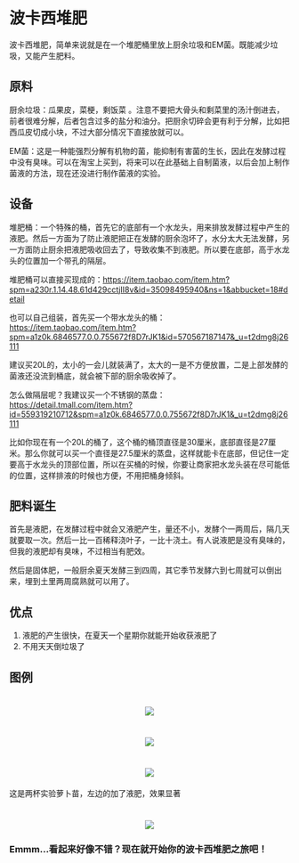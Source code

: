 # 波卡西堆肥

波卡西堆肥，简单来说就是在一个堆肥桶里放上厨余垃圾和EM菌。既能减少垃圾，又能产生肥料。

## 原料
厨余垃圾：瓜果皮，菜梗，剩饭菜 。注意不要把大骨头和剩菜里的汤汁倒进去，前者很难分解，后者包含过多的盐分和油分。把厨余切碎会更有利于分解，比如把西瓜皮切成小块，不过大部分情况下直接放就可以。

EM菌：这是一种能强烈分解有机物的菌，能抑制有害菌的生长，因此在发酵过程中没有臭味。可以在淘宝上买到，将来可以在此基础上自制菌液，以后会加上制作菌液的方法，现在还没进行制作菌液的实验。

## 设备
堆肥桶：一个特殊的桶，首先它的底部有一个水龙头，用来排放发酵过程中产生的液肥。然后一方面为了防止液肥把正在发酵的厨余泡坏了，水分太大无法发酵，另一方面防止厨余把液肥吸收回去了，导致收集不到液肥。所以要在底部，高于水龙头的位置加一个带孔的隔层。

堆肥桶可以直接买现成的：https://item.taobao.com/item.htm?spm=a230r.1.14.48.61d429cctjII8v&id=35098495940&ns=1&abbucket=18#detail

也可以自己组装，首先买一个带水龙头的桶：https://item.taobao.com/item.htm?spm=a1z0k.6846577.0.0.755672f8D7rJK1&id=570567187147&_u=t2dmg8j26111

建议买20L的，太小的一会儿就装满了，太大的一是不方便放置，二是上部发酵的菌液还没流到桶底，就会被下部的厨余吸收掉了。

怎么做隔层呢？我建议买一个不锈钢的蒸盘：
https://detail.tmall.com/item.htm?id=559319210712&spm=a1z0k.6846577.0.0.755672f8D7rJK1&_u=t2dmg8j26111

比如你现在有一个20L的桶了，这个桶的桶顶直径是30厘米，底部直径是27厘米。那么你就可以买一个直径是27.5厘米的蒸盘，这样就能卡在底部，但记住一定要高于水龙头的顶部位置，所以在买桶的时候，你要让商家把水龙头装在尽可能低的位置，这样排液的时候也方便，不用把桶身倾斜。

## 肥料诞生
首先是液肥，在发酵过程中就会又液肥产生，量还不小，发酵个一两周后，隔几天就要取一次。然后一比一百稀释浇叶子，一比十浇土。有人说液肥是没有臭味的，但我的液肥却有臭味，不过相当有肥效。

然后是固体肥，一般厨余夏天发酵三到四周，其它季节发酵六到七周就可以倒出来，埋到土里两周腐熟就可以用了。

## 优点
1. 液肥的产生很快，在夏天一个星期你就能开始收获液肥了
2. 不用天天倒垃圾了

## 图例
<h1 align="center">
  <img src="tong1.jpeg"/>
</h1>
<h1 align="center">
  <img src="tong2.jpeg"/>
</h1>
<h1 align="center">
  <img src="tong3.jpeg"/>
</h1>

这是两杯实验萝卜苗，左边的加了液肥，效果显著
<h1 align="center">
  <img src="compare.png"/>
</h1>


### Emmm...看起来好像不错？现在就开始你的波卡西堆肥之旅吧！